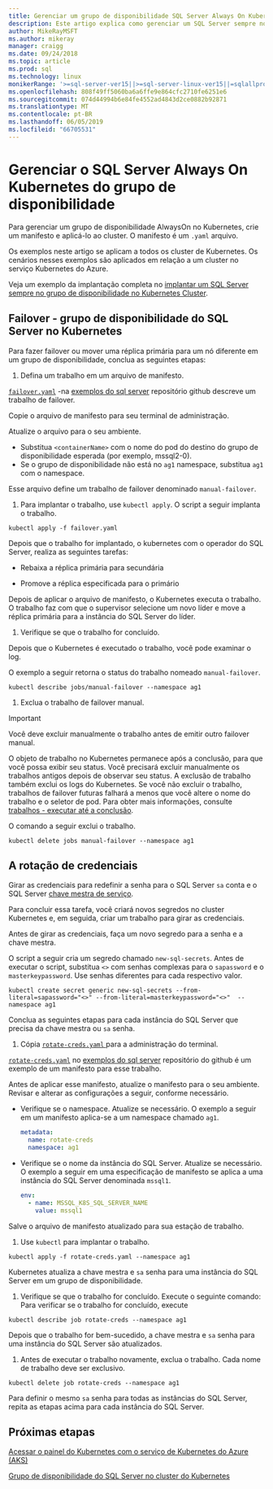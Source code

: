 ```yaml
---
title: Gerenciar um grupo de disponibilidade SQL Server Always On Kubernetes
description: Este artigo explica como gerenciar um SQL Server sempre no grupo de disponibilidade no Kubernetes.
author: MikeRayMSFT
ms.author: mikeray
manager: craigg
ms.date: 09/24/2018
ms.topic: article
ms.prod: sql
ms.technology: linux
monikerRange: '>=sql-server-ver15||>=sql-server-linux-ver15||=sqlallproducts-allversions'
ms.openlocfilehash: 808f49ff5060ba6a6ffe9e864cfc2710fe6251e6
ms.sourcegitcommit: 074d44994b6e84fe4552ad4843d2ce0882b92871
ms.translationtype: MT
ms.contentlocale: pt-BR
ms.lasthandoff: 06/05/2019
ms.locfileid: "66705531"
---
```

# <a name="manage-sql-server-always-on-availability-group-kubernetes"></a>Gerenciar o SQL Server Always On Kubernetes do grupo de disponibilidade

Para gerenciar um grupo de disponibilidade AlwaysOn no Kubernetes, crie um manifesto e aplicá-lo ao cluster. O manifesto é um `.yaml` arquivo.  

Os exemplos neste artigo se aplicam a todos os cluster de Kubernetes. Os cenários nesses exemplos são aplicados em relação a um cluster no serviço Kubernetes do Azure.

Veja um exemplo da implantação completa no [implantar um SQL Server sempre no grupo de disponibilidade no Kubernetes Cluster](sql-server-linux-kubernetes-deploy.md).

## <a name="fail-over---sql-server-availability-group-on-kubernetes"></a>Failover - grupo de disponibilidade do SQL Server no Kubernetes

Para fazer failover ou mover uma réplica primária para um nó diferente em um grupo de disponibilidade, conclua as seguintes etapas:

1. Defina um trabalho em um arquivo de manifesto.

  [`failover.yaml`](https://github.com/Microsoft/sql-server-samples/tree/master/samples/features/high%20availability/Kubernetes/sample-manifest-files/failover.yaml) -na [exemplos do sql server](https://github.com/Microsoft/sql-server-samples/tree/master/samples/features/high%20availability/Kubernetes/sample-manifest-files) repositório github descreve um trabalho de failover.

  Copie o arquivo de manifesto para seu terminal de administração.

  Atualize o arquivo para o seu ambiente.

  - Substitua `<containerName>` com o nome do pod do destino do grupo de disponibilidade esperada (por exemplo, mssql2-0).
  - Se o grupo de disponibilidade não está no `ag1` namespace, substitua `ag1` com o namespace.

  Esse arquivo define um trabalho de failover denominado `manual-failover`.

1. Para implantar o trabalho, use `kubectl apply`. O script a seguir implanta o trabalho.

  ```azurecli
  kubectl apply -f failover.yaml
  ```

  Depois que o trabalho for implantado, o kubernetes com o operador do SQL Server, realiza as seguintes tarefas:
  
  - Rebaixa a réplica primária para secundária
  
  - Promove a réplica especificada para o primário
  
  Depois de aplicar o arquivo de manifesto, o Kubernetes executa o trabalho. O trabalho faz com que o supervisor selecione um novo líder e move a réplica primária para a instância do SQL Server do líder.

1. Verifique se que o trabalho for concluído.
  
  Depois que o Kubernetes é executado o trabalho, você pode examinar o log.
  
  O exemplo a seguir retorna o status do trabalho nomeado `manual-failover`.

  ```azurecli
  kubectl describe jobs/manual-failover --namespace ag1
  ```

1. Exclua o trabalho de failover manual. 

  >[!IMPORTANT]
  >Você deve excluir manualmente o trabalho antes de emitir outro failover manual.
  > 
  >O objeto de trabalho no Kubernetes permanece após a conclusão, para que você possa exibir seu status. Você precisará excluir manualmente os trabalhos antigos depois de observar seu status. A exclusão de trabalho também exclui os logs do Kubernetes. Se você não excluir o trabalho, trabalhos de failover futuras falhará a menos que você altere o nome do trabalho e o seletor de pod. Para obter mais informações, consulte [trabalhos - executar até a conclusão](https://kubernetes.io/docs/concepts/workloads/controllers/jobs-run-to-completion/).

  O comando a seguir exclui o trabalho.

  ```azurecli
  kubectl delete jobs manual-failover --namespace ag1
  ```

## <a name="rotate-credentials"></a>A rotação de credenciais

Girar as credenciais para redefinir a senha para o SQL Server `sa` conta e o SQL Server [chave mestra de serviço](../relational-databases/security/encryption/service-master-key.md). 

Para concluir essa tarefa, você criará novos segredos no cluster Kubernetes e, em seguida, criar um trabalho para girar as credenciais.

Antes de girar as credenciais, faça um novo segredo para a senha e a chave mestra.

O script a seguir cria um segredo chamado `new-sql-secrets`. Antes de executar o script, substitua `<>` com senhas complexas para o `sapassword` e o `masterkeypassword`. Use senhas diferentes para cada respectivo valor.

```azurecli
kubectl create secret generic new-sql-secrets --from-literal=sapassword="<>" --from-literal=masterkeypassword="<>"  --namespace ag1
```

Conclua as seguintes etapas para cada instância do SQL Server que precisa da chave mestra ou `sa` senha.

1. Cópia [ `rotate-creds.yaml` ](https://github.com/Microsoft/sql-server-samples/blob/master/samples/features/high%20availability/Kubernetes/sample-manifest-files/rotate-creds.yaml) para a administração do terminal.

  [`rotate-creds.yaml`](https://github.com/Microsoft/sql-server-samples/blob/master/samples/features/high%20availability/Kubernetes/sample-manifest-files/rotate-creds.yaml) no [exemplos do sql server](https://github.com/Microsoft/sql-server-samples/tree/master/samples/features/high%20availability/Kubernetes/sample-deployment-script/) repositório do github é um exemplo de um manifesto para esse trabalho.

  Antes de aplicar esse manifesto, atualize o manifesto para o seu ambiente. Revisar e alterar as configurações a seguir, conforme necessário.

  - Verifique se o namespace. Atualize se necessário. O exemplo a seguir em um manifesto aplica-se a um namespace chamado `ag1`.

    ```yaml
    metadata:
      name: rotate-creds
      namespace: ag1
    ```

  - Verifique se o nome da instância do SQL Server. Atualize se necessário. O exemplo a seguir em uma especificação de manifesto se aplica a uma instância do SQL Server denominada `mssql1`.

    ```yaml
    env:
      - name: MSSQL_K8S_SQL_SERVER_NAME
        value: mssql1
    ```

  Salve o arquivo de manifesto atualizado para sua estação de trabalho.

1. Use `kubectl` para implantar o trabalho.

  ```azurecli
  kubectl apply -f rotate-creds.yaml --namespace ag1
  ```

  Kubernetes atualiza a chave mestra e `sa` senha para uma instância do SQL Server em um grupo de disponibilidade.

1. Verifique se que o trabalho for concluído. Execute o seguinte comando: Para verificar se o trabalho for concluído, execute 

  ```azcli
  kubectl describe job rotate-creds --namespace ag1
  ```

  Depois que o trabalho for bem-sucedido, a chave mestra e `sa` senha para uma instância do SQL Server são atualizados.


1. Antes de executar o trabalho novamente, exclua o trabalho. Cada nome de trabalho deve ser exclusivo.

  ```azurecli
  kubectl delete job rotate-creds --namespace ag1
  ```

Para definir o mesmo `sa` senha para todas as instâncias do SQL Server, repita as etapas acima para cada instância do SQL Server.

## <a name="next-steps"></a>Próximas etapas

[Acessar o painel do Kubernetes com o serviço de Kubernetes do Azure (AKS)](https://docs.microsoft.com/azure/aks/kubernetes-dashboard)

[Grupo de disponibilidade do SQL Server no cluster do Kubernetes](sql-server-ag-kubernetes.md)
